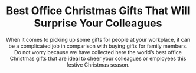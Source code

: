 ---
layout: post
title: Best Office Christmas Gifts That Will Surprise Your Colleagues
subtitle: When it comes to picking up some gifts for people at your workplace, it can be a complicated job in comparison with buying gifts for family members. Do not worry because we have collected here the world’s best office Christmas gifts that are ideal to cheer your colleagues or employees this festive Christmas season.
header-img: "img/post/2023/09/copied/medium_Office_Christmas_Gifts_e2967722e8.jpg"
header-style: text
permalink: "/office-christmas-gifts/"
catalog: true
tags:
  - Recipients 
  - Men
--- 